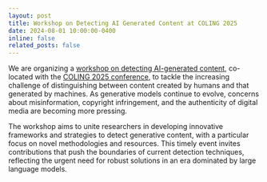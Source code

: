 ```yaml
---
layout: post
title: Workshop on Detecting AI Generated Content at COLING 2025
date: 2024-08-01 10:00:00-0400
inline: false
related_posts: false
---
```




We are organizing a [workshop on detecting AI-generated content](https://genai-content-detection.gitlab.io/), co-located with the [COLING 2025 conference](https://coling2025.org/), to tackle the increasing challenge of distinguishing between content created by humans and that generated by machines. As generative models continue to evolve, concerns about misinformation, copyright infringement, and the authenticity of digital media are becoming more pressing.

The workshop aims to unite researchers in developing innovative frameworks and strategies to detect generative content, with a particular focus on novel methodologies and resources. This timely event invites contributions that push the boundaries of current detection techniques, reflecting the urgent need for robust solutions in an era dominated by large language models.
